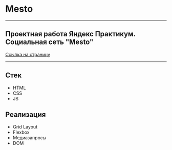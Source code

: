 # Mesto

---

## Проектная работа Яндекс Практикум. Социальная сеть "Mesto"

[Ссылка на страницу](https://gruzovjk.github.io/mesto)

---

## Стек

- HTML
- CSS
- JS

## Реализация

- Grid Layout
- Flexbox
- Медиазапросы
- DOM
